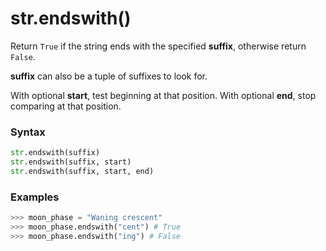 # str.endswith()

Return `True` if the string ends with the specified **suffix**, otherwise return `False`.

**suffix** can also be a tuple of suffixes to look for.

With optional **start**, test beginning at that position. With optional **end**, stop comparing at that position.

### Syntax

```python
str.endswith(suffix)
str.endswith(suffix, start)
str.endswith(suffix, start, end)
```

### Examples

```python
>>> moon_phase = "Waning crescent"
>>> moon_phase.endswith("cent") # True
>>> moon_phase.endswith("ing") # False
```
